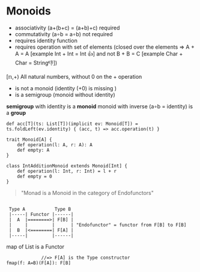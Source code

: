 # Monoids

* associativity (a+(b+c) = (a+b)+c) required
* commutativity (a∘b = a∘b) not required
* requires identity function
* requires operation with set of elements (closed over the elements => A + A = A [example Int + Int = Int 👍] and not B + B = C [example Char + Char = String👎])

[𝕟,+) All natural numbers, without 0 on the + operation
* is not a monoid (identity (+0) is missing )
* is a semigroup (monoid without identity)

**semigroup** with identity is a **monoid**
monoid with inverse (a∘b = identity) is a **group**

```
def acc[T](ts: List[T])(implicit ev: Monoid[T]) = ts.foldLeft(ev.identity) { (acc, t) => acc.operation(t) }

trait Monoid[A] {
	def operation(l: A, r: A): A
	def empty: A
}

class IntAdditionMonoid extends Monoid[Int] {
	def operation(l: Int, r: Int) = l + r
	def empty = 0
}
```

> "Monad is a Monoid in the category of Endofunctors"
```

 Type A           Type B
 |-----| Functor |------|
 |  A  |========>| F[B] |
 |     |         |      | "Endofunctor" = functor from F[B] to F[B]
 |  B  |<========| F[A] |
 |-----|         |------|

```

map of List is a Functor
```
             //=> F[A] is the Type constructor
fmap(f: A=B)(F[A]): F[B]
```

